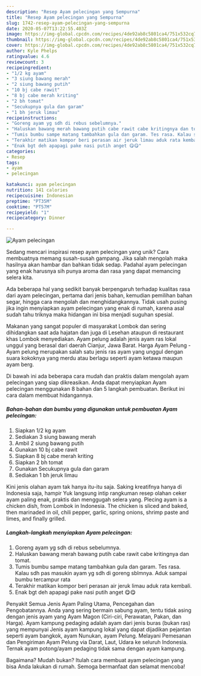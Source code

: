 ```yaml
---
description: "Resep Ayam pelecingan yang Sempurna"
title: "Resep Ayam pelecingan yang Sempurna"
slug: 1742-resep-ayam-pelecingan-yang-sempurna
date: 2020-05-07T13:22:55.403Z
image: https://img-global.cpcdn.com/recipes/4de92ab8c5801ca4/751x532cq70/ayam-pelecingan-foto-resep-utama.jpg
thumbnail: https://img-global.cpcdn.com/recipes/4de92ab8c5801ca4/751x532cq70/ayam-pelecingan-foto-resep-utama.jpg
cover: https://img-global.cpcdn.com/recipes/4de92ab8c5801ca4/751x532cq70/ayam-pelecingan-foto-resep-utama.jpg
author: Kyle Phelps
ratingvalue: 4.6
reviewcount: 3
recipeingredient:
- "1/2 kg ayam"
- "3 siung bawang merah"
- "2 siung bawang putih"
- "10 bj cabe rawit"
- "8 bj cabe merah kriting"
- "2 bh tomat"
- "Secukupnya gula dan garam"
- "1 bh jeruk limau"
recipeinstructions:
- "Goreng ayam yg sdh di rebus sebelumnya."
- "Haluskan bawang merah bawang putih cabe rawit cabe kritingnya dan tomat."
- "Tumis bumbu sampe matang tambahkan gula dan garam. Tes rasa. Kalau sdh pas masukin ayam yg sdh di goreng sblmnya. Aduk sampai bumbu tercampur rata"
- "Terakhir matikan kompor beri perasan air jeruk limau aduk rata kembali."
- "Enak bgt deh apapagi pake nasi putih anget 😋😋"
categories:
- Resep
tags:
- ayam
- pelecingan

katakunci: ayam pelecingan 
nutrition: 141 calories
recipecuisine: Indonesian
preptime: "PT35M"
cooktime: "PT57M"
recipeyield: "1"
recipecategory: Dinner

---
```



![Ayam pelecingan](https://img-global.cpcdn.com/recipes/4de92ab8c5801ca4/751x532cq70/ayam-pelecingan-foto-resep-utama.jpg)

Sedang mencari inspirasi resep ayam pelecingan yang unik? Cara membuatnya memang susah-susah gampang. Jika salah mengolah maka hasilnya akan hambar dan bahkan tidak sedap. Padahal ayam pelecingan yang enak harusnya sih punya aroma dan rasa yang dapat memancing selera kita.

Ada beberapa hal yang sedikit banyak berpengaruh terhadap kualitas rasa dari ayam pelecingan, pertama dari jenis bahan, kemudian pemilihan bahan segar, hingga cara mengolah dan menghidangkannya. Tidak usah pusing jika ingin menyiapkan ayam pelecingan yang enak di rumah, karena asal sudah tahu triknya maka hidangan ini bisa menjadi suguhan spesial.

Makanan yang sangat populer di masyarakat Lombok dan sering dihidangkan saat ada hajatan dan juga di Lesehan ataupun di restaurant khas Lombok menyediakan. Ayam pelung adalah jenis ayam ras lokal unggul yang berasal dari daerah Cianjur, Jawa Barat. Harga Ayam Pelung - Ayam pelung merupakan salah satu jenis ras ayam yang unggul dengan suara kokoknya yang merdu atau berlagu seperti ayam ketawa maupun ayam berg.


Di bawah ini ada beberapa cara mudah dan praktis dalam mengolah ayam pelecingan yang siap dikreasikan. Anda dapat menyiapkan Ayam pelecingan menggunakan 8 bahan dan 5 langkah pembuatan. Berikut ini cara dalam membuat hidangannya.

<!--inarticleads1-->

##### Bahan-bahan dan bumbu yang digunakan untuk pembuatan Ayam pelecingan:

1. Siapkan 1/2 kg ayam
1. Sediakan 3 siung bawang merah
1. Ambil 2 siung bawang putih
1. Gunakan 10 bj cabe rawit
1. Siapkan 8 bj cabe merah kriting
1. Siapkan 2 bh tomat
1. Gunakan Secukupnya gula dan garam
1. Sediakan 1 bh jeruk limau


Kini jenis olahan ayam tak hanya itu-itu saja. Saking kreatifnya hanya di Indonesia saja, hampir Yuk langsung intip rangkuman resep olahan ceker ayam paling enak, praktis dan menggugah selera yang. Plecing ayam is a chicken dish, from Lombok in Indonesia. The chicken is sliced and baked, then marinaded in oil, chili pepper, garlic, spring onions, shrimp paste and limes, and finally grilled. 

<!--inarticleads2-->

##### Langkah-langkah menyiapkan Ayam pelecingan:

1. Goreng ayam yg sdh di rebus sebelumnya.
1. Haluskan bawang merah bawang putih cabe rawit cabe kritingnya dan tomat.
1. Tumis bumbu sampe matang tambahkan gula dan garam. Tes rasa. Kalau sdh pas masukin ayam yg sdh di goreng sblmnya. Aduk sampai bumbu tercampur rata
1. Terakhir matikan kompor beri perasan air jeruk limau aduk rata kembali.
1. Enak bgt deh apapagi pake nasi putih anget 😋😋


Penyakit Semua Jenis Ayam Paling Utama, Pencegahan dan Pengobatannya. Anda yang sering bermain sabung ayam, tentu tidak asing dengan jenis ayam yang Ayam Magon (Ciri-ciri, Perawatan, Pakan, dan Harga). Ayam kampung pedaging adalah ayam dari jenis buras (bukan ras) yang mempunyai Jenis ayam kampung lokal yang dapat dijadikan pejantan seperti ayam bangkok, ayam Nunukan, ayam Pelung. Melayani Pemesanan dan Pengiriman Ayam Pelung via Darat, Laut, Udara ke seluruh Indonesia. Ternak ayam potong/ayam pedaging tidak sama dengan ayam kampung. 

Bagaimana? Mudah bukan? Itulah cara membuat ayam pelecingan yang bisa Anda lakukan di rumah. Semoga bermanfaat dan selamat mencoba!
